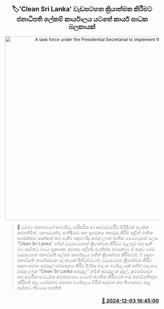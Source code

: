 <p align='center'><b><h2 align='center' title='A task force under the Presidential Secretariat to implement the 'Clean Sri Lanka' programme'>🏷'Clean Sri Lanka' වැඩසටහන ක්‍රියාත්මක කිරීමට ජනාධිපති ලේකම් කාර්යාලය යටතේ කාර්ය සාධක බලකායක්</h2></b></p>
<p align='center'><img src='https://helakuru.sgp1.cdn.digitaloceanspaces.com/esana/images/lib/cabinet-updates[1].jpg' width='600' alt='A task force under the Presidential Secretariat to implement the 'Clean Sri Lanka' programme'></p>

>📝 මෙරට ජනතාවගේ සාමාජීය, පාරිසරික හා ආචාරධර්මීය පිබිදීමක් ඉලක්ක කරගනිමින්, යහපැවැත්ම, සංහිඳියාව සහ ප්‍රගමන​ය තහවුරු කිරීම තුළින් ජාතික අපේක්ෂාව සාක්ෂාත් කර ගැනීම සඳහා සිදු කරනු ලබන ජාතික මෙහෙයුමක් ලෙස "Clean Sri Lanka" නමින් වැඩසටහනක් ක්‍රියාත්මක කිරීමට සැලසුම් කර ඇති බව කැබිනට් මාධ්‍ය ප්‍රකාශක, අමාත්‍ය නලින්ද ජයතිස්ස පවසනවා.
ඒ අනුව මෙම වැඩසටහන ජනාධිපති ලේකම් කාර්යාලය මඟින් ක්‍රියාත්මක කිරීමට‍ත්, ඒ සඳහා ජනාධිපති කාර්යසාධක බලකායක් පිහිටුවීමටත්, වැඩසටහන ක්‍රියාත්මක කිරීම සඳහා අවශ්‍ය අරමුදල් සම්පාදනය කිරීම පිණිස පාලක මණ්ඩලයක් මඟින් පාලනය කරනු ලබන "Clean Sri Lanka අරමුදල" නමින් අරමුදලක් මුදල්, ක්‍රමසම්පාදන සහ ආර්ථික සංවර්ධන අමාත්‍යාංශය යටතේ ස්ථාපිත කිරීමටත් ගරු ජනාධිපතිතුමා ඉදිරිපත් කළ යෝජනාව අමාත්‍ය මණ්ඩලය විසින් අනුමත කර තිබෙනවා.
අදාළ කැබිනට් තීරණය පහතින්. 
 


<h3 align='right'><a href='https://www.helakuru.lk/esana/p/105634/'>📅 2024-12-03 16:45:00</a></h3>
